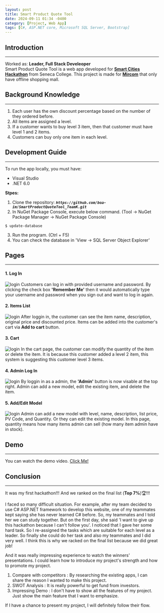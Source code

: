 ```yaml
---
layout: post
title: Smart Product Quote Tool
date: 2024-09-11 01:34 -0400
category: [Project, Web App]
tags: [C#, ASP.NET core, Microsoft SQL Server, Bootstrap]
---
```


## Introduction
---
Worked as: **Leader, Full Stack Develeoper**   
Smart Product Quote Tool is a web app developed for [**Smart Cities Hackathon**](https://2023.senecahackathon.com) from Seneca College. This project is made for [**Mircom**](https://mircom.com) that only have offline shopping mall.

## Background Knowledge
---
1. Each user has the own discount percentage based on the number of they ordered before.
2. All items are assigned a level.
3. If a customer wants to buy level 3 item, then that customer must have level 1 and 2 items.
4. Customers can buy only one item in each level.

## Development Guide
---
To run the app locally, you must have:
- Visual Studio
- .NET 6.0

**Stpes:**
1. Clone the repository:
**_`https://github.com/boa-im/SmartProductQuoteTool_TeamK.git`_**
2. In NuGet Package Console, execute below command. (Tool -> NuGet Package Manager -> NuGet Package Console)
```shell
$ update-database
```
3. Run the program. (Ctrl + F5)
4. You can check the database in 'View -> SQL Server Object Explorer'

## Pages
---
#### 1. Log In
![login](https://raw.githubusercontent.com/boa-im/SmartProductQuoteTool_TeamK/master/img/4.png)
Customers can log in with provided username and password.
By clicking the check box **'Remember Me'** then it would automatically type your username and password when you sign out and want to log in again.

#### 2. Items List
![login](https://raw.githubusercontent.com/boa-im/SmartProductQuoteTool_TeamK/master/img/2.png)
After loggin in, the customer can see the item name, description, original price and discounted price.
Items can be added into the customer's cart via **Add to cart** button.

#### 3. Cart
![login](https://raw.githubusercontent.com/boa-im/SmartProductQuoteTool_TeamK/master/img/3.png)
In the cart page, the customer can modify the quantity of the item or delete the item.
It is because this customer added a level 2 item, this system is suggesting this customer level 3 items.

#### 4. Admin Log In
![login](https://raw.githubusercontent.com/boa-im/SmartProductQuoteTool_TeamK/master/img/5.png)
By loggin in as a admin, the **'Admin'** button is now visable at the top right.
Admin can add a new model, edit the existing item, and delete the item.

#### 5. Add/Edit Model
![login](https://raw.githubusercontent.com/boa-im/SmartProductQuoteTool_TeamK/master/img/6.png)
Admin can add a new model with level, name, description, list price, PV Code, and Quantity.
Or they can edit the existing model.
In this page, quantity means how many items admin can sell (how many item admin have in stock).

## Demo
---
You can watch the demo video. 
<a href="https://drive.google.com/file/d/1ilFOvAYVsRdKsSZs-_MuO7e9DQVa_HgY/view?usp=sharing" target="_blank">Click Me!</a>

## Conclusion
---
It was my first hackathon!!! And we ranked on the final list (**Top 7%**)🏆!!!

I faced so many difficult situation. For example, after my team decided to use C# ASP.NET framework to develop this website, one of my teammates kept saying she has never learned C# before. So, my teammates and I told her we can study together. But on the first day, she said 'I want to give up this hackathon because I can't follow you'. I noticed that I gave her some hard task. So I re-assigned the tasks which are suitable for each level as a leader. So finally she could do her task and also my teammates and I did very well. I think this is why we racked on the final list because we did great job!

And it was really impressing experience to watch the winners' presentations. I could learn how to introduce my project's strength and how to promote my project.   
1. Compare with competitors
: By researching the existing apps, I can share the reason I wanted to make this project.
2. SWOT Analysis
: It is really powerful to get fund from investors.
3. Impressing Demo
: I don't have to show all the features of my project. Just show the main feature that I want to emphasize.

If I have a chance to present my project, I will definitely follow their flow.